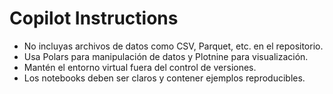 # Copilot Instructions

- No incluyas archivos de datos como CSV, Parquet, etc. en el repositorio.
- Usa Polars para manipulación de datos y Plotnine para visualización.
- Mantén el entorno virtual fuera del control de versiones.
- Los notebooks deben ser claros y contener ejemplos reproducibles.
